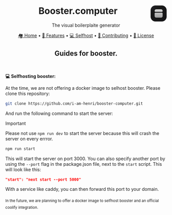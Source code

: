 <div align="center">
   <img src="/brand/logo.svg" alt="booster.computer logo" width="50" height="50" align="right"> 
   <h1>Booster.computer</h1>
   <p>The visual boilerplaite generator</p>
</div>
<p align="center"> 
   <a href="/README.md">🏘️ Home</a> 
   • 
   <a href="/docs/features.md">🚀 Features</a> 
   • 
   <a href="/docs/selfhost.md">💻 Selfhost</a>
   • 
   <a href="/docs/contributing.md">🤝 Contributing</a> 
   • 
   <a href="/LICENSE">📄 License</a> 
</p>
<p align="center">
    <h2 align="center">Guides for booster.</h2>
</p>

<br />

**💻 Selfhosting booster:**

At the time, we are not offering a docker image to selhost booster. Please clone this repository:

```bash
git clone https://github.com/i-am-henri/booster-computer.git
```

And run the following command to start the server:

> [!IMPORTANT]
> Please not use `npm run dev` to start the server because this will crash the server on every errror.

```bash
npm run start
```

This will start the server on port 3000. You can also specify another port by using the `--port` flag in the package.json file, next to the `start` script. This will look like this:

```json
"start": "next start --port 5000"
```

With a service like caddy, you can then forward this port to your domain.

<sub>
In the future, we are planning to offer a docker image to selfhost booster and an official coolify integration.
</sub>